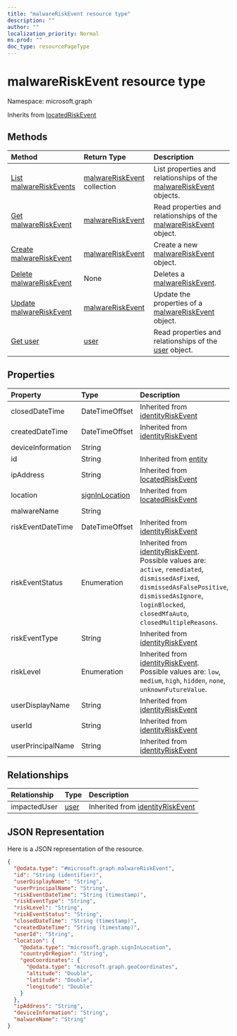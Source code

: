```yaml
---
title: "malwareRiskEvent resource type"
description: ""
author: ""
localization_priority: Normal
ms.prod: ""
doc_type: resourcePageType
---
```


# malwareRiskEvent resource type


Namespace: microsoft.graph




Inherits from [locatedRiskEvent](../resources/locatedriskevent.md)

## Methods
|Method|Return Type|Description|
|:---|:---|:---|
|[List malwareRiskEvents](../api/malwareriskevent-list.md)|[malwareRiskEvent](../resources/malwareriskevent.md) collection|List properties and relationships of the [malwareRiskEvent](../resources/malwareriskevent.md) objects.|
|[Get malwareRiskEvent](../api/malwareriskevent-get.md)|[malwareRiskEvent](../resources/malwareriskevent.md)|Read properties and relationships of the [malwareRiskEvent](../resources/malwareriskevent.md) object.|
|[Create malwareRiskEvent](../api/malwareriskevent-post-malwareriskevents.md)|[malwareRiskEvent](../resources/malwareriskevent.md)|Create a new [malwareRiskEvent](../resources/malwareriskevent.md) object.|
|[Delete malwareRiskEvent](../api/malwareriskevent-delete.md)|None|Deletes a [malwareRiskEvent](../resources/malwareriskevent.md).|
|[Update malwareRiskEvent](../api/malwareriskevent-update.md)|[malwareRiskEvent](../resources/malwareriskevent.md)|Update the properties of a [malwareRiskEvent](../resources/malwareriskevent.md) object.|
|[Get user](../api/user-get.md)|[user](../resources/user.md)|Read properties and relationships of the [user](../resources/user.md) object.|

## Properties
|Property|Type|Description|
|:---|:---|:---|
|closedDateTime|DateTimeOffset| Inherited from [identityRiskEvent](../resources/identityriskevent.md)|
|createdDateTime|DateTimeOffset| Inherited from [identityRiskEvent](../resources/identityriskevent.md)|
|deviceInformation|String||
|id|String| Inherited from [entity](../resources/entity.md)|
|ipAddress|String| Inherited from [locatedRiskEvent](../resources/locatedriskevent.md)|
|location|[signInLocation](../resources/signinlocation.md)| Inherited from [locatedRiskEvent](../resources/locatedriskevent.md)|
|malwareName|String||
|riskEventDateTime|DateTimeOffset| Inherited from [identityRiskEvent](../resources/identityriskevent.md)|
|riskEventStatus|Enumeration| Inherited from [identityRiskEvent](../resources/identityriskevent.md). Possible values are: `active`, `remediated`, `dismissedAsFixed`, `dismissedAsFalsePositive`, `dismissedAsIgnore`, `loginBlocked`, `closedMfaAuto`, `closedMultipleReasons`.|
|riskEventType|String| Inherited from [identityRiskEvent](../resources/identityriskevent.md)|
|riskLevel|Enumeration| Inherited from [identityRiskEvent](../resources/identityriskevent.md). Possible values are: `low`, `medium`, `high`, `hidden`, `none`, `unknownFutureValue`.|
|userDisplayName|String| Inherited from [identityRiskEvent](../resources/identityriskevent.md)|
|userId|String| Inherited from [identityRiskEvent](../resources/identityriskevent.md)|
|userPrincipalName|String| Inherited from [identityRiskEvent](../resources/identityriskevent.md)|

## Relationships
|Relationship|Type|Description|
|:---|:---|:---|
|impactedUser|[user](../resources/user.md)| Inherited from [identityRiskEvent](../resources/identityriskevent.md)|

## JSON Representation
Here is a JSON representation of the resource.
<!-- {
  "blockType": "resource",
  "keyProperty": "id",
  "@odata.type": "microsoft.graph.malwareRiskEvent",
  "baseType": "microsoft.graph.locatedRiskEvent",
  "openType": false
}
-->
``` json
{
  "@odata.type": "#microsoft.graph.malwareRiskEvent",
  "id": "String (identifier)",
  "userDisplayName": "String",
  "userPrincipalName": "String",
  "riskEventDateTime": "String (timestamp)",
  "riskEventType": "String",
  "riskLevel": "String",
  "riskEventStatus": "String",
  "closedDateTime": "String (timestamp)",
  "createdDateTime": "String (timestamp)",
  "userId": "String",
  "location": {
    "@odata.type": "microsoft.graph.signInLocation",
    "countryOrRegion": "String",
    "geoCoordinates": {
      "@odata.type": "microsoft.graph.geoCoordinates",
      "altitude": "Double",
      "latitude": "Double",
      "longitude": "Double"
    }
  },
  "ipAddress": "String",
  "deviceInformation": "String",
  "malwareName": "String"
}
```

